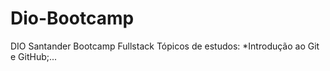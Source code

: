 # Dio-Bootcamp
DIO Santander Bootcamp Fullstack  Tópicos de estudos:  *Introdução ao Git e GitHub;...
